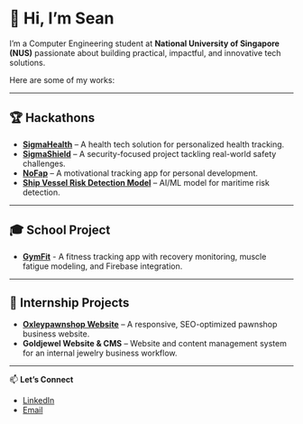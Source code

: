 # 👋 Hi, I’m Sean

I’m a Computer Engineering student at **National University of Singapore (NUS)** passionate about building practical, impactful, and innovative tech solutions.  

Here are some of my works:

---

## 🏆 Hackathons
- [**SigmaHealth**](https://github.com/clemenong1/SigmaHealth) – A health tech solution for personalized health tracking.
- [**SigmaShield**](https://github.com/Path-yang/DSTA-Code-Exp-2025) – A security-focused project tackling real-world safety challenges.
- [**NoFap**](https://github.com/Path-yang/Hackomania_2025) – A motivational tracking app for personal development.
- [**Ship Vessel Risk Detection Model**](https://github.com/Path-yang/Maritime-Hackathon-2025) – AI/ML model for maritime risk detection.

---

## 🎓 School Project
- [**GymFit**](https://github.com/WangZX2001/GymFit) - A fitness tracking app with recovery monitoring, muscle fatigue modeling, and Firebase integration.

---

## 💼 Internship Projects
- [**Oxleypawnshop Website**](https://oxleypawnshop.com) – A responsive, SEO-optimized pawnshop business website.
- **Goldjewel Website & CMS** – Website and content management system for an internal jewelry business workflow.

---

📫 **Let’s Connect**
- [LinkedIn](www.linkedin.com/in/lee-su-kiat-sean-19211a33b)  
- [Email](seanleesukiat@gmail.com)  
